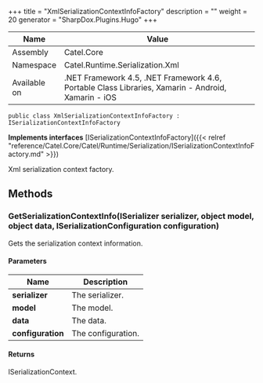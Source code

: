 

+++
title = "XmlSerializationContextInfoFactory" 
description = ""
weight = 20
generator = "SharpDox.Plugins.Hugo"
+++

Name|Value
---|---
Assembly|Catel.Core
Namespace|Catel.Runtime.Serialization.Xml
Available on|.NET Framework 4.5, .NET Framework 4.6, Portable Class Libraries, Xamarin - Android, Xamarin - iOS

```
public class XmlSerializationContextInfoFactory : ISerializationContextInfoFactory
```

**Implements interfaces**
[ISerializationContextInfoFactory]({{< relref "reference/Catel.Core/Catel/Runtime/Serialization/ISerializationContextInfoFactory.md" >}})

Xml serialization context factory.

## Methods

### GetSerializationContextInfo(ISerializer serializer, object model, object data, ISerializationConfiguration configuration)

Gets the serialization context information.

#### Parameters

Name|Description
---|---
**serializer**|The serializer.
**model**|The model.
**data**|The data.
**configuration**|The configuration.

#### Returns

ISerializationContext.

